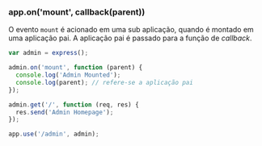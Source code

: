 <h3 id='app.onmount'>app.on('mount', callback(parent))</h3>

O evento `mount` é acionado em uma sub aplicação, quando é montado em uma aplicação pai. A aplicação pai é passado para a função de *callback*.

~~~js
var admin = express();

admin.on('mount', function (parent) {
  console.log('Admin Mounted');
  console.log(parent); // refere-se a aplicação pai
});

admin.get('/', function (req, res) {
  res.send('Admin Homepage');
});

app.use('/admin', admin);
~~~
